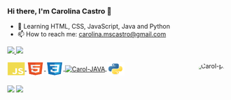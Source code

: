 ### Hi there, I'm Carolina Castro 👋

- 🌱 Learning HTML, CSS, JavaScript, Java and Python
- 📫 How to reach me: carolina.mscastro@gmail.com

<div align="display: inline_block">
  <a href="https://github.com/carolinamsc">
  <img height="180em" src="https://github-readme-stats.vercel.app/api?username=carolinamsc&show_icons=true&theme=dracula&include_all_commits=true&count_private=true"/>
  <img height="180em" src="https://github-readme-stats.vercel.app/api/top-langs/?username=carolinamsc&layout=compact&langs_count=7&theme=dracula"/>
</div>

  <div style="display: inline_block"><br>
  <img align="center" alt="Carol-Js" height="30" width="40" src="https://raw.githubusercontent.com/devicons/devicon/master/icons/javascript/javascript-plain.svg">
  <img align="center" alt="Carol-HTML" height="30" width="40" src="https://raw.githubusercontent.com/devicons/devicon/master/icons/html5/html5-original.svg">
  <img align="center" alt="Carol-CSS" height="30" width="40" src="https://raw.githubusercontent.com/devicons/devicon/master/icons/css3/css3-original.svg">
  <img align="center" alt="Carol-JAVA" height="30" width="40" src="https://cdn.jsdelivr.net/gh/devicons/devicon/icons/java/java-original.svg">
  <img align="center" alt="Carol-Python" height="30" width="40" src="https://raw.githubusercontent.com/devicons/devicon/master/icons/python/python-original.svg">
  <img align="right" alt="Carol-pic" height="150" style="border-radius:50px;" src="https://share-cdn.picrew.me/shareImg/org/202203/338224_Osu1DQBj.png">
</div>
 
  ###
  
  <div>
  <a href = "mailto:carolina.mscastro@gmail.com"><img src="https://img.shields.io/badge/Gmail-D14836?style=for-the-badge&logo=gmail&logoColor=white" target="_blank"></a>
  <a href="https://www.linkedin.com/in/carolinamsc" target="_blank"><img src="https://img.shields.io/badge/-LinkedIn-%230077B5?style=for-the-badge&logo=linkedin&logoColor=white" target="_blank"></a> 
  </div>
  
  
